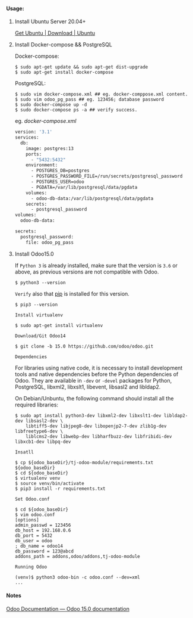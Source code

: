 

#### Usage:

1. Install Ubuntu Server 20.04+

   [Get Ubuntu | Download | Ubuntu](https://ubuntu.com/download)

2. Install Docker-compose && PostgreSQL

   Docker-compose:

   ```shell
   $ sudo apt-get update && sudo apt-get dist-upgrade
   $ sudo apt-get install docker-compose
   ```

   PostgreSQL:

   ```shell
   $ sudo vim docker-compose.xml ## eg. docker-comppose.xml content.
   $ sudo vim odoo_pg_pass ## eg. 123456; database password
   $ sudo docker-compose up -d
   $ sudo docker-compose ps -a ## verify success.
   ```

   eg. *docker-compose.xml*

   ```dockerfile
   version: '3.1'
   services:
     db:
       image: postgres:13
       ports:
         - "5432:5432"
       environment:
         - POSTGRES_DB=postgres
         - POSTGRES_PASSWORD_FILE=/run/secrets/postgresql_password
         - POSTGRES_USER=odoo
         - PGDATA=/var/lib/postgresql/data/pgdata
       volumes:
         - odoo-db-data:/var/lib/postgresql/data/pgdata
       secrets:
         - postgresql_password
   volumes:
     odoo-db-data:
   
   secrets:
     postgresql_password:
       file: odoo_pg_pass
   ```

   

3. Install Odoo15.0

   If `Python 3` is already installed, make sure that the version is `3.6` or above, as previous versions are not compatible with Odoo.

   ```shell
   $ python3 --version
   ```

   `Verify` also that [pip](https://pip.pypa.io/) is installed for this version.

   ```shell
   $ pip3 --version
   ```

   `Install virtualenv`

   ```shell
   $ sudo apt-get install virtualenv
   ```

   `Download/Git Odoo14`

   ```shell
   $ git clone -b 15.0 https://github.com/odoo/odoo.git
   ```

   `Dependencies`

   For libraries using native code, it is necessary to install development tools and native dependencies before the Python dependencies of Odoo. They are available in `-dev` or `-devel` packages for Python, PostgreSQL, libxml2, libxslt1, libevent, libsasl2 and libldap2.

   On Debian/Unbuntu, the following command should install all the required libraries:

   ```shell
   $ sudo apt install python3-dev libxml2-dev libxslt1-dev libldap2-dev libsasl2-dev \
       libtiff5-dev libjpeg8-dev libopenjp2-7-dev zlib1g-dev libfreetype6-dev \
       liblcms2-dev libwebp-dev libharfbuzz-dev libfribidi-dev libxcb1-dev libpq-dev
   ```

   `Insatll`

   ```shell
   $ cp ${odoo_baseDir}/tj-odoo-module/requirements.txt ${odoo_baseDir}
   $ cd ${odoo_baseDir}
   $ virtualenv venv
   $ source venv/bin/activate
   $ pip3 install -r requirements.txt
   ```

   `Set Odoo.conf`

   ```shell
   $ cd ${odoo_baseDir}
   $ vim odoo.conf
   [options]
   admin_passwd = 123456
   db_host = 192.168.0.6
   db_port = 5432
   db_user = odoo
   ; db_name = odoo14
   db_password = 123@abcd
   addons_path = addons,odoo/addons,tj-odoo-module
   ```

   `Running Odoo`

   ```shell
   (venv)$ python3 odoo-bin -c odoo.conf --dev=xml
   ...
   ```

   

#### Notes

[Odoo Documentation — Odoo 15.0 documentation](https://www.odoo.com/documentation/15.0/)

